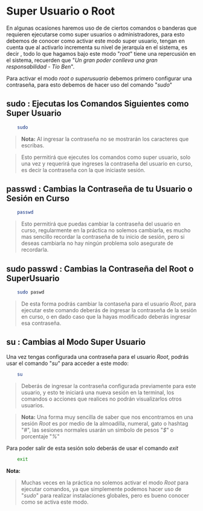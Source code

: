 # Super Usuario o Root

En algunas ocasiones haremos uso de de ciertos comandos o banderas que requieren ejecutarse como super usuarios o administradores, para esto debemos de conocer como activar este modo super usuario, tengan en cuenta que al activarlo incrementa su nivel de jerarquía en el sistema, es decir , todo lo que hagamos bajo este modo "*root*" tiene una repercusión en el sistema, recuerden que "*Un gran poder conlleva una gran responsabilidad - Tío Ben*". 

Para activar el modo *root o superusuario* debemos primero configurar una contraseña, para esto debemos de hacer uso del comando "*sudo*"

## sudo  : Ejecutas los Comandos Siguientes como Super Usuario
```bash
    sudo 
```

> **Nota:**
    Al ingresar la contraseña no se mostrarán los caracteres que escribas.

> Esto permitirá que ejecutes los comandos como super usuario, solo una vez y requerirá que ingreses la contraseña del usuario en curso, es decir la contraseña con la que iniciaste sesión. 

## passwd  : Cambias la Contraseña de tu Usuario o Sesión en Curso

```bash
    passwd
```
> Esto permitirá que puedas cambiar la contraseña del usuario en curso, regularmente en la práctica no solemos cambiarla, es mucho mas sencillo recordar la contraseña de tu inicio de sesión, pero si deseas cambiarla no hay ningún problema solo asegurate de recordarla.

## sudo passwd  : Cambias la Contraseña del Root o SuperUsuario

```bash
    sudo paswd
```

> De esta forma podrás cambiar la contaseña para el usuario *Root*, para ejecutar este comando deberás de ingresar la contraseña de la sesión en curso, o en dado caso que la hayas modificado deberás ingresar esa contraseña.

## su  : Cambias al Modo Super Usuario
Una vez tengas configurada una contraseña para el usuario *Root*, podrás usar el comando "*su*" para acceder a este modo:

```bash
    su
```
> Deberás de ingresar la contraseña configurada previamente para este usuario, y esto te iniciará una nueva sesión en la terminal, los comandos o acciones que realices no podrán visualizarlos otros usuarios.

> **Nota:**
    Una forma muy sencilla de saber que nos encontramos en una sesión *Root* es por medio de la almoadilla, numeral, gato o hashtag "*#*", las sesiones normales usarán un simbolo de pesos "*$*" o porcentaje "*%*"

Para poder salir de esta sesión solo deberás de usar el comando *exit*

```bash
    exit
```

**Nota:**
> Muchas veces en la práctica no solemos activar el modo *Root* para ejecutar comandos, ya que simplemente podemos hacer uso de "*sudo*" para realizar instalaciones globales, pero es bueno conocer como se activa este modo.